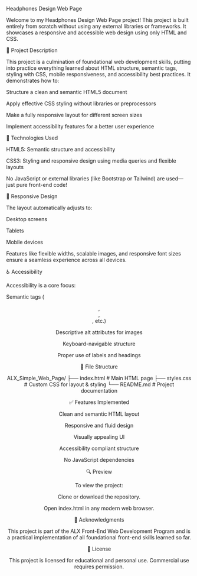 Headphones Design Web Page

Welcome to my Headphones Design Web Page project! This project is built entirely from scratch without using any external libraries or frameworks. It showcases a responsive and accessible web design using only HTML and CSS.

🚀 Project Description

This project is a culmination of foundational web development skills, putting into practice everything learned about HTML structure, semantic tags, styling with CSS, mobile responsiveness, and accessibility best practices. It demonstrates how to:

Structure a clean and semantic HTML5 document

Apply effective CSS styling without libraries or preprocessors

Make a fully responsive layout for different screen sizes

Implement accessibility features for a better user experience

🧰 Technologies Used

HTML5: Semantic structure and accessibility

CSS3: Styling and responsive design using media queries and flexible layouts

No JavaScript or external libraries (like Bootstrap or Tailwind) are used—just pure front-end code!

📱 Responsive Design

The layout automatically adjusts to:

Desktop screens

Tablets

Mobile devices

Features like flexible widths, scalable images, and responsive font sizes ensure a seamless experience across all devices.

♿ Accessibility

Accessibility is a core focus:

Semantic tags (<header>, <main>, <footer>, etc.)

Descriptive alt attributes for images

Keyboard-navigable structure

Proper use of labels and headings

📂 File Structure

ALX_Simple_Web_Page/
├── index.html        # Main HTML page
├── styles.css        # Custom CSS for layout & styling
└── README.md         # Project documentation

✅ Features Implemented

Clean and semantic HTML layout

Responsive and fluid design

Visually appealing UI

Accessibility compliant structure

No JavaScript dependencies

🔍 Preview

To view the project:

Clone or download the repository.

Open index.html in any modern web browser.

🙌 Acknowledgments

This project is part of the ALX Front-End Web Development Program and is a practical implementation of all foundational front-end skills learned so far.

📝 License

This project is licensed for educational and personal use. Commercial use requires permission.


